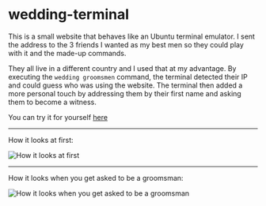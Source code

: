 # wedding-terminal

This is a small website that behaves like an Ubuntu terminal emulator. I sent the address to the 3 friends I wanted as my best men so they could play with it and the made-up commands.

They all live in a different country and I used that at my advantage. By executing the `wedding groomsmen` command, the terminal detected their IP and could guess who was using the website. The terminal then added a more personal touch by addressing them by their first name and asking them to become a witness.

You can try it for yourself [here](http://terminal.borson.fr)

----------
How it looks at first:

![How it looks at first](https://i.imgur.com/n5WCnZ4.png)


----------
How it looks when you get asked to be a groomsman:

![How it looks when you get asked to be a groomsman](https://i.imgur.com/ofJUAym.png)

